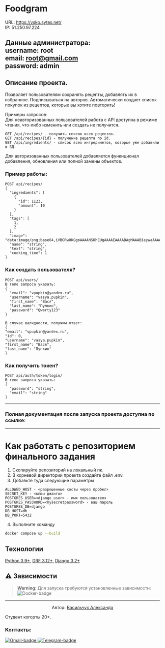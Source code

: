 # Foodgram
URL: https://vsko.sytes.net/  
IP: 51.250.97.224

Данные администратора:  
username: root  
email: root@gmail.com  
password: admin  
---

## Описание проекта.
Позволяет пользователям сохранять рецепты, добавлять их в избранное. Подписываться на авторов. Автоматически создает список покупок из рецептов, которые вы хотите повторить!

Примеры запросов:  
Для неавторизованных пользователей работа с API доступна в режиме чтения, что-либо изменить или создать не получится.

```
GET /api/recipes/ - получить список всех рецептов.
GET /api/recipes/{id} - получение рецепта по id.
GET /api/ingredients/ - список всех ингрединетов, которые уже добавили в БД.
```

Для авторизованных пользователей добавляется функиционал добавления, обновления или полной замены объектов.

### Пример работы:

```
POST api/recipes/
{
  "ingredients": [
    {
      "id": 1123,
      "amount": 10
    }
  ],
  "tags": [
    1,
    2
  ],
  "image": "data:image/png;base64,iVBORw0KGgoAAAANSUhEUgAAAAEAAAABAgMAAABieywaAAAACVBMVEUAAAD///9fX1/S0ecCAAAACXBIWXMAAA7EAAAOxAGVKw4bAAAACklEQVQImWNoAAAAggCByxOyYQAAAABJRU5ErkJggg==",
  "name": "string",
  "text": "string",
  "cooking_time": 1
}

```

### Как создать пользователя?

```
POST api/users/
В теле запроса указать:
{
  "email": "vpupkin@yandex.ru",
  "username": "vasya.pupkin",
  "first_name": "Вася",
  "last_name": "Пупкин",
  "password": "Qwerty123"
}

В случае валидности, получим ответ:
{
"email": "vpupkin@yandex.ru",
"id": 0,
"username": "vasya.pupkin",
"first_name": "Вася",
"last_name": "Пупкин"
}

```

### Как получить токен?

```
POST api/auth/token/login/
В теле запроса указать:
{
  "password": "string",
  "email": "string"
}
```

---
### Полная документация после запуска проекта доступна по ссылке:

___

# Как работать с репозиторием финального задания
1. Скопируйте репозиторий на локальный пк.
2. В корневой директории проекта создайте файл .env. 
3. Добавьте туда следующие параметры

```
ALLOWED_HOST - <разрешенные хосты через пробел>
SECRET_KEY - <ключ джанго>
POSTGRES_USER=<django_user> - имя пользователя
POSTGRES_PASSWORD=<mysecretpassword> - ваш пароль
POSTGRES_DB=django
DB_HOST=db
DB_PORT=5432
```

4. Выполните команду

```bash
docker compose up --build
```
## Технологии

[Python 3.9+][Python-url], [DRF 3.12+][Django-url], [Django 3.2+][Django-url]

## ⚠ Зависимости

> **Warning**:
> Для запуска требуются установленные зависимости:  
> ![Docker-badge]

---

<p style="text-align: center">
Автор:
<a href=" https://github.com/AlexandrVasilchuk">Васильчук Александр</a>
</p>

Студент когорты 20+.

### Контакты:

<a href="mailto:alexandrvsko@gmail.com">![Gmail-badge] <a/>
<a href="https://t.me/vsko_ico">![Telegram-badge] <a/>

[Gmail-badge]: https://img.shields.io/badge/Gmail-D14836?style=for-the-badge&logo=gmail&logoColor=white
[Telegram-badge]: https://img.shields.io/badge/Telegram-2CA5E0?style=for-the-badge&logo=telegram&logoColor=white
[Python-url]: https://www.python.org/
[Django-url]: https://www.djangoproject.com/download/
[DRF-url]: https://pypi.org/project/djangorestframework/
[Docker-badge]: https://img.shields.io/badge/Docker-CI%2FCD-blue
[Docker-url]: https://www.docker.com/products/docker-desktop/